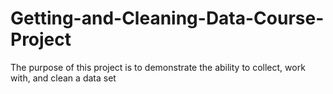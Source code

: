 # Getting-and-Cleaning-Data-Course-Project
The purpose of this project is to demonstrate the ability to collect, work with, and clean a data set
